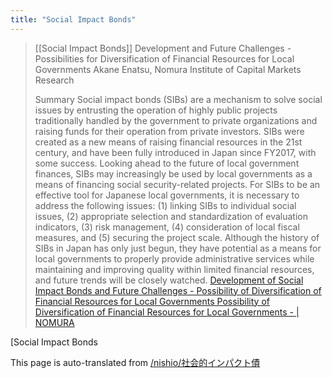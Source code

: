 ```yaml
---
title: "Social Impact Bonds"
---
```


> [[Social Impact Bonds]] Development and Future Challenges
>  -Possibilities for Diversification of Financial Resources for Local Governments
>  Akane Enatsu, Nomura Institute of Capital Markets Research
>
>  Summary
>  Social impact bonds (SIBs) are a mechanism to solve social issues by entrusting the operation of highly public projects traditionally handled by the government to private organizations and raising funds for their operation from private investors.
>  SIBs were created as a new means of raising financial resources in the 21st century, and have been fully introduced in Japan since FY2017, with some success. Looking ahead to the future of local government finances, SIBs may increasingly be used by local governments as a means of financing social security-related projects.
>  For SIBs to be an effective tool for Japanese local governments, it is necessary to address the following issues: (1) linking SIBs to individual social issues, (2) appropriate selection and standardization of evaluation indicators, (3) risk management, (4) consideration of local fiscal measures, and (5) securing the project scale.
>  Although the history of SIBs in Japan has only just begun, they have potential as a means for local governments to properly provide administrative services while maintaining and improving quality within limited financial resources, and future trends will be closely watched.
[Development of Social Impact Bonds and Future Challenges - Possibility of Diversification of Financial Resources for Local Governments Possibility of Diversification of Financial Resources for Local Governments - | NOMURA](https://www.nomuraholdings.com/jp/sustainability/sustainable/finance/research/rs201908_01.html)


[Social Impact Bonds


This page is auto-translated from [/nishio/社会的インパクト債](https://scrapbox.io/nishio/社会的インパクト債)